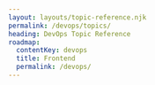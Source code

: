 ```yaml
---
layout: layouts/topic-reference.njk
permalink: /devops/topics/
heading: DevOps Topic Reference
roadmap:
  contentKey: devops
  title: Frontend
  permalink: /devops/
---
```

